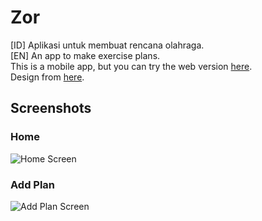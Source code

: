 # Zor

[ID] Aplikasi untuk membuat rencana olahraga.  
[EN] An app to make exercise plans.  
This is a mobile app, but you can try the web version [here](https://zor-workout.netlify.app).  
Design from [here](https://www.figma.com/file/vww4U00zfjtoUEpk6Ftdwi/Zor-(Perencana-Olahraga)?node-id=1%3A3).

## Screenshots

<!--

To add screenshot, use this template/configuration in https://screenshotapi.net. Then get the generated link and use it.

https://shot.screenshotapi.net/screenshot?token=NX57ZJB-E3SMSRW-MJRYY5A-0JMVQZG&url=https%3A%2F%2Fzor-workout.netlify.app%2F&width=375&height=812&fresh=true&output=image&file_type=png&lazy_load=true&retina=true&wait_for_event=load&delay=5000&ttl=2592000

-->

### Home
![Home Screen](https://screenshotapi-dot-net.storage.googleapis.com/zor_workout_netlify_app__e03c152d98aa.png)

### Add Plan
![Add Plan Screen](https://screenshotapi-dot-net.storage.googleapis.com/zor_workout_netlify_app___add_plan_5542d264de5f.png)
